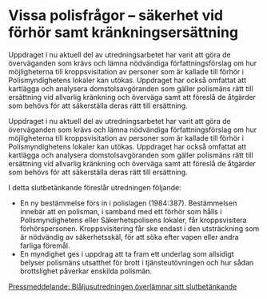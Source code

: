 # Vissa polisfrågor – säkerhet vid förhör samt kränkningsersättning

Uppdraget i nu aktuell del av utredningsarbetet har varit att göra de överväganden som krävs och lämna nödvändiga författningsförslag om hur möjligheterna till kroppsvisitation av personer som är kallade till förhör i Polismyndighetens lokaler kan utökas. Uppdraget har också omfattat att kartlägga och analysera domstolsavgöranden som gäller polismäns rätt till ersättning vid allvarlig kränkning och överväga samt att föreslå de åtgärder som behövs för att säkerställa deras rätt till ersättning.

Uppdraget i nu aktuell del av utredningsarbetet har varit att göra de överväganden som krävs och lämna nödvändiga författningsförslag om hur möjligheterna till kroppsvisitation av personer som är kallade till förhör i Polismyndighetens lokaler kan utökas. Uppdraget har också omfattat att kartlägga och analysera domstolsavgöranden som gäller polismäns rätt till ersättning vid allvarlig kränkning och överväga samt att föreslå de åtgärder som behövs för att säkerställa deras rätt till ersättning.

I detta slutbetänkande föreslår utredningen följande:

* En ny bestämmelse förs in i polislagen (1984:387). Bestämmelsen innebär att en polisman, i samband med ett förhör som hålls i Polismyndighetens eller Säkerhetspolisens lokaler, får kroppsvisitera förhörspersonen. Kroppsvisitering får ske endast i den utsträckning som är nödvändig av säkerhetsskäl, för att söka efter vapen eller andra farliga föremål.
* En myndighet ges i uppdrag att ta fram ett underlag som allsidigt belyser polismäns utsatthet för brott i tjänsteutövningen och hur sådan brottslighet påverkar enskilda polismän.

[Pressmeddelande: Blåljusutredningen överlämnar sitt slutbetänkande](/pressmeddelanden/2018/09/blaljusutredningen-overlamnar-sitt-slutbetankande/)
